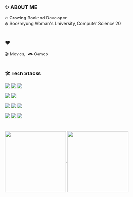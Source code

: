 
<h3>✨ ABOUT ME</h3>

<p>
  🔥 Growing Backend Developer<br>
  ❄️ Sookmyung Woman's University, Computer Science 20
</p>

#
  
<h3>❤️</h3>
<p>🎬 Movies,&nbsp;&nbsp;🎮 Games</p>
  
#
<h3>🛠 Tech Stacks</h3>
<p>
  <img src="https://img.shields.io/badge/Java-1A6C80?style=flat-square&logo=java&logoColor=white">
  <img src="https://img.shields.io/badge/Spring Boot-6DB33F?style=flat-square&logo=Spring Boot&logoColor=white">
  <img src="https://img.shields.io/badge/Hibernate-59666C?style=flat-square&logo=Hibernate&logoColor=white">
</p>
<p>
  <img src="https://img.shields.io/badge/MYSQL-4479A1?style=flat-square&logo=MYSQL&logoColor=white">
  <img src="https://img.shields.io/badge/Oracle-F80000?style=flat-square&logo=Oracle&logoColor=white">
</p>
<p>
  <img src="https://img.shields.io/badge/AWS EC2-FF9900?style=flat-square&logo=Amazon EC2&logoColor=white">
  <img src="https://img.shields.io/badge/AWS RDS-527FFF?style=flat-square&logo=Amazon RDS&logoColor=white">
  <img src="https://img.shields.io/badge/AWS S3-569A31?style=flat-square&logo=Amazon S3&logoColor=white">
</p>
<p>
  <img src="https://img.shields.io/badge/Notion-000000?style=flat-square&logo=Notion&logoColor=white"/>
  <img src="https://img.shields.io/badge/GitHub-181717?style=flat-square&logo=GitHub&logoColor=white"/>
  <img src="https://img.shields.io/badge/Git-F05032?style=flat-square&logo=Git&logoColor=white"/>
</p>
  
#

<a href="https://github.com/anuraghazra/github-readme-stats">
  <img height=200 align="center" src="https://github-readme-stats.vercel.app/api?username=jelliijoa" />
</a>
<a href="https://github.com/anuraghazra/convoychat">
  <img height=200 align="center" src="https://github-readme-stats.vercel.app/api/top-langs?username=jelliijoa&layout=compact&langs_count=8&card_width=320" />
</a>


</div>


